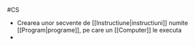 #CS
- Crearea unor secvente de [[Instructiune|instructiuni]] numite [[Program|programe]], pe care un [[Computer]] le executa
- 